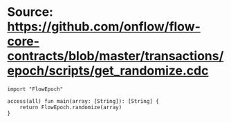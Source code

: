 # Source: https://github.com/onflow/flow-core-contracts/blob/master/transactions/epoch/scripts/get_randomize.cdc

```
import "FlowEpoch"

access(all) fun main(array: [String]): [String] {
    return FlowEpoch.randomize(array)
}

```